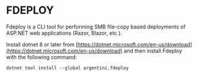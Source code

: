 # FDEPLOY

Fdeploy is a CLI tool for performing SMB file-copy based deployments of ASP.NET web applications (Razor, Blazor, etc.).

Install dotnet 8 or later from [https://dotnet.microsoft.com/en-us/download](https://dotnet.microsoft.com/en-us/download) and then install Fdeploy with the following command:

```dotnet tool install --global argentini.fdeploy```
